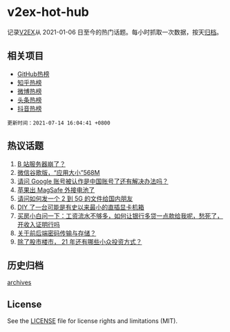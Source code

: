 # v2ex-hot-hub

 记录[V2EX](https://www.v2ex.com/)从 2021-01-06 日至今的热门话题。每小时抓取一次数据，按天[归档](archives)。
 
 ## 相关项目

- [GitHub热榜](https://github.com/snaildev/github-hot-hub)
- [知乎热榜](https://github.com/snaildev/zhihu-hot-hub)
- [微博热榜](https://github.com/snaildev/weibo-hot-hub)
- [头条热榜](https://github.com/snaildev/toutiao-hot-hub)
- [抖音热榜](https://github.com/snaildev/douyin-hot-hub)


 `更新时间：2021-07-14 16:04:41 +0800`

## 热议话题

1. [B 站服务器崩了？](https://www.v2ex.com/t/789356)
1. [微信谷歌版，“应用大小”568M](https://www.v2ex.com/t/789383)
1. [请问 Google 账号被认作是中国账号了还有解决办法吗？](https://www.v2ex.com/t/789338)
1. [苹果出 MagSafe 外接电池了](https://www.v2ex.com/t/789390)
1. [请问如何发一个 2 到 5G 的文件给国内朋友](https://www.v2ex.com/t/789447)
1. [DIY 了一台可能是有史以来最小的直插显卡机箱](https://www.v2ex.com/t/789310)
1. [买房小白问一下：工资流水不够多，如何让银行多贷一点款给我呢，愁死了，开收入证明行吗](https://www.v2ex.com/t/789419)
1. [关于前后端密码传输与存储？](https://www.v2ex.com/t/789385)
1. [除了股市楼市， 21 年还有哪些小众投资方式？](https://www.v2ex.com/t/789395)

## 历史归档

[archives](archives)

## License

See the [LICENSE](LICENSE) file for license rights and limitations (MIT).
